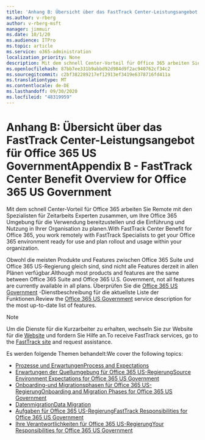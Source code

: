 ```yaml
---
title: 'Anhang B: Übersicht über das FastTrack Center-Leistungsangebot für Office 365 US Government'
ms.author: v-rberg
author: v-rberg-msft
manager: jimmuir
ms.date: 10/1/20
ms.audience: ITPro
ms.topic: article
ms.service: o365-administration
localization_priority: None
description: Mit dem schnell Center-Vorteil für Office 365 arbeiten Sie Remote mit den Spezialisten für Zeitarbeits Experten zusammen, um Ihre Office 365 Umgebung für die Verwendung bereitzustellen und die Einführung und Nutzung in Ihrer Organisation zu planen.
ms.openlocfilehash: 87bb7ee331b9abbd92d984d9f2ac940762cf34c2
ms.sourcegitcommit: c2bf382289217ef12913ef3419e6378716fd411a
ms.translationtype: MT
ms.contentlocale: de-DE
ms.lasthandoff: 09/30/2020
ms.locfileid: "48319959"
---
```

# <a name="appendix-b---fasttrack-center-benefit-overview-for-office-365-us-government"></a><span data-ttu-id="2e76a-103">Anhang B: Übersicht über das FastTrack Center-Leistungsangebot für Office 365 US Government</span><span class="sxs-lookup"><span data-stu-id="2e76a-103">Appendix B - FastTrack Center Benefit Overview for Office 365 US Government</span></span>

<span data-ttu-id="2e76a-104">Mit dem schnell Center-Vorteil für Office 365 arbeiten Sie Remote mit den Spezialisten für Zeitarbeits Experten zusammen, um Ihre Office 365 Umgebung für die Verwendung bereitzustellen und die Einführung und Nutzung in Ihrer Organisation zu planen.</span><span class="sxs-lookup"><span data-stu-id="2e76a-104">With FastTrack Center Benefit for Office 365, you work remotely with FastTrack Specialists to get your Office 365 environment ready for use and plan rollout and usage within your organization.</span></span> 
  
<span data-ttu-id="2e76a-105">Obwohl die meisten Produkte und Features zwischen Office 365 Suite und Office 365 US-Regierung gleich sind, sind nicht alle Features derzeit in allen Plänen verfügbar.</span><span class="sxs-lookup"><span data-stu-id="2e76a-105">Although most products and features are the same between Office 365 Suite and Office 365 U.S. Government, not all features are currently available in all plans.</span></span> <span data-ttu-id="2e76a-106">Überprüfen Sie die [Office 365 US Government](https://aka.ms/aboutgovcloud) -Dienstbeschreibung für die aktuellste Liste der Funktionen.</span><span class="sxs-lookup"><span data-stu-id="2e76a-106">Review the [Office 365 US Government](https://aka.ms/aboutgovcloud) service description for the most up-to-date list of features.</span></span>

> [!NOTE]
> <span data-ttu-id="2e76a-107">Um die Dienste für die Kurzarbeiter zu erhalten, wechseln Sie zur Website für die [Website](https://go.microsoft.com/fwlink/?linkid=780698) und fordern Sie Hilfe an.</span><span class="sxs-lookup"><span data-stu-id="2e76a-107">To receive FastTrack services, go to the [FastTrack site](https://go.microsoft.com/fwlink/?linkid=780698) and request assistance.</span></span>  

<span data-ttu-id="2e76a-108">Es werden folgende Themen behandelt:</span><span class="sxs-lookup"><span data-stu-id="2e76a-108">We cover the following topics:</span></span>
- [<span data-ttu-id="2e76a-109">Prozesse und Erwartungen</span><span class="sxs-lookup"><span data-stu-id="2e76a-109">Process and Expectations</span></span>](process-and-expectations.md) 
- [<span data-ttu-id="2e76a-110">Erwartungen der Quellumgebung für Office 365 US-Regierung</span><span class="sxs-lookup"><span data-stu-id="2e76a-110">Source Environment Expectations for Office 365 US Government</span></span>](US-Gov-appendix-source-environment-expectations.md)   
- [<span data-ttu-id="2e76a-111">Onboarding-und Migrationsphasen für Office 365 US-Regierung</span><span class="sxs-lookup"><span data-stu-id="2e76a-111">Onboarding and Migration Phases for Office 365 US Government</span></span>](US-Gov-appendix-onboarding-and-migration.md)
- [<span data-ttu-id="2e76a-112">Datenmigration</span><span class="sxs-lookup"><span data-stu-id="2e76a-112">Data Migration</span></span>](data-migration.md)    
- [<span data-ttu-id="2e76a-113">Aufgaben für Office 365 US-Regierung</span><span class="sxs-lookup"><span data-stu-id="2e76a-113">FastTrack Responsibilities for Office 365 US Government</span></span>](US-Gov-appendix-fasttrack-responsibilities.md)   
- [<span data-ttu-id="2e76a-114">Ihre Verantwortlichkeiten für Office 365 US-Regierung</span><span class="sxs-lookup"><span data-stu-id="2e76a-114">Your Responsibilities for Office 365 US Government</span></span>](US-Gov-appendix-your-responsibilities.md)    

